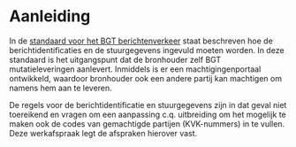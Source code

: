 Aanleiding
==========

In de [standaard voor het BGT
berichtenverkeer](https://www.geonovum.nl/uploads/standards/downloads/20141224_BGT_Berichtenverkeer_v1.0_def.pdf)
staat beschreven hoe de berichtidentificaties en de stuurgegevens ingevuld
moeten worden. In deze standaard is het uitgangspunt dat de bronhouder zelf BGT
mutatieleveringen aanlevert. Inmiddels is er een machtigingenportaal ontwikkeld,
waardoor bronhouder ook een andere partij kan machtigen om namens hem aan te
leveren.

De regels voor de berichtidentificatie en stuurgegevens zijn in dat geval niet
toereikend en vragen om een aanpassing c.q. uitbreiding om het mogelijk te maken
ook de codes van gemachtigde partijen (KVK-nummers) in te vullen. Deze
werkafspraak legt de afspraken hierover vast.
